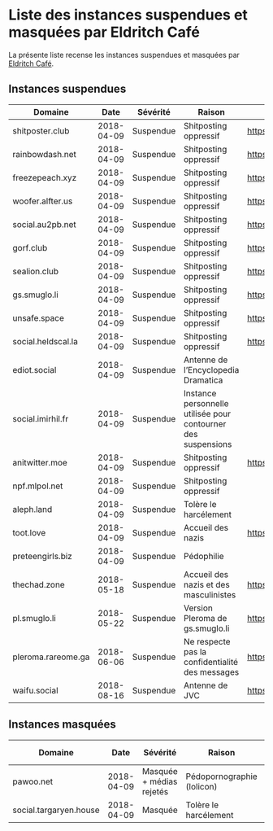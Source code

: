 # Liste des instances suspendues et masquées par Eldritch Café
La présente liste recense les instances suspendues et masquées par [Eldritch Café](https://eldritch.cafe/).

## Instances suspendues

| Domaine            | Date       | Sévérité  | Raison                                                        | Plus d’informations                                |
| ------------------ | ---------- | --------- | ------------------------------------------------------------- | -------------------------------------------------- |
| shitposter.club    | 2018-04-09 | Suspendue | Shitposting oppressif                                         | https://github.com/nolanlawson/blocked-on-mastodon |
| rainbowdash.net    | 2018-04-09 | Suspendue | Shitposting oppressif                                         | https://github.com/nolanlawson/blocked-on-mastodon |
| freezepeach.xyz    | 2018-04-09 | Suspendue | Shitposting oppressif                                         | https://github.com/nolanlawson/blocked-on-mastodon |
| woofer.alfter.us   | 2018-04-09 | Suspendue | Shitposting oppressif                                         | https://github.com/nolanlawson/blocked-on-mastodon |
| social.au2pb.net   | 2018-04-09 | Suspendue | Shitposting oppressif                                         | https://github.com/nolanlawson/blocked-on-mastodon |
| gorf.club          | 2018-04-09 | Suspendue | Shitposting oppressif                                         | https://github.com/nolanlawson/blocked-on-mastodon |
| sealion.club       | 2018-04-09 | Suspendue | Shitposting oppressif                                         | https://github.com/nolanlawson/blocked-on-mastodon |
| gs.smuglo.li       | 2018-04-09 | Suspendue | Shitposting oppressif                                         | https://github.com/nolanlawson/blocked-on-mastodon |
| unsafe.space       | 2018-04-09 | Suspendue | Shitposting oppressif                                         | https://github.com/nolanlawson/blocked-on-mastodon |
| social.heldscal.la | 2018-04-09 | Suspendue | Shitposting oppressif                                         | https://github.com/nolanlawson/blocked-on-mastodon |
| ediot.social       | 2018-04-09 | Suspendue | Antenne de l’Encyclopedia Dramatica                           |                                                    |
| social.imirhil.fr  | 2018-04-09 | Suspendue | Instance personnelle utilisée pour contourner des suspensions |                                                    |
| anitwitter.moe     | 2018-04-09 | Suspendue | Shitposting oppressif                                         | https://anitwitter.moe/about/more                  |
| npf.mlpol.net      | 2018-04-09 | Suspendue | Shitposting oppressif                                         |                                                    |
| aleph.land         | 2018-04-09 | Suspendue | Tolère le harcélement                                         |                                                    |
| toot.love          | 2018-04-09 | Suspendue | Accueil des nazis                                             | https://ltch.fr/@Alda/98997706007765153            |
| preteengirls.biz   | 2018-04-09 | Suspendue | Pédophilie                                                    |                                                    |
| thechad.zone       | 2018-05-18 | Suspendue | Accueil des nazis et des masculinistes                        | https://eldritch.cafe/@Barmaid/100049722033511321  |
| pl.smuglo.li       | 2018-05-22 | Suspendue | Version Pleroma de gs.smuglo.li                               | https://eldritch.cafe/@Barmaid/100074692144857409  |
| pleroma.rareome.ga | 2018-06-06 | Suspendue | Ne respecte pas la confidentialité des messages               | https://eldritch.cafe/@Barmaid/100160320770382788  |
| waifu.social       | 2018-08-16 | Suspendue | Antenne de JVC                                                | https://eldritch.cafe/@Barmaid/100561860716459031  |

## Instances masquées

| Domaine                | Date       | Sévérité                 | Raison                     | Plus d’informations |
| ---------------------- | ---------- | ------------------------ | -------------------------- | ------------------- |
| pawoo.net              | 2018-04-09 | Masquée + médias rejetés | Pédopornographie (lolicon) |                     |
| social.targaryen.house | 2018-04-09 | Masquée                  | Tolère le harcélement      |                     |
